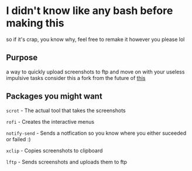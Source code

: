 # I didn't know like any bash before making this
so if it's crap, you know why, feel free to remake it however you please lol

## Purpose
a way to quickly upload screenshots to ftp and move on with your useless impulsive tasks
consider this a fork from the future of [this](https://github.com/Madzahttr/ShareY)


## Packages you might want
`scrot` - The actual tool that takes the screenshots

`rofi` - Creates the interactive menus

`notify-send` - Sends a notfication so you know where you either suceeded or failed :)

`xclip` - Copies screenshots to clipboard

`lftp` - Sends screenshots and uploads them to ftp
